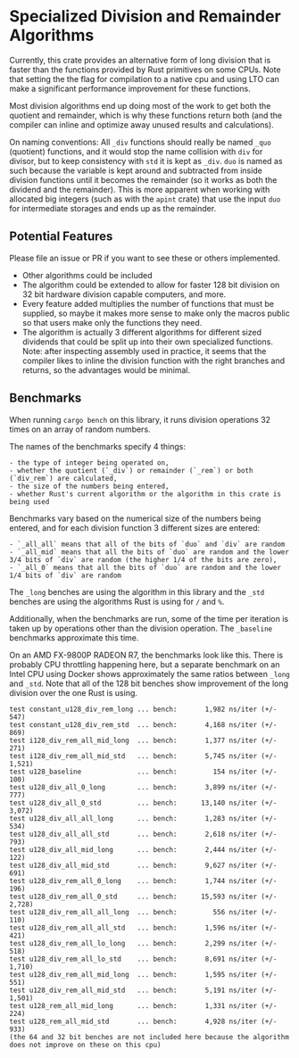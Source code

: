 # Specialized Division and Remainder Algorithms

Currently, this crate provides an alternative form of long division that is faster than the functions provided by Rust primitives on some CPUs.
Note that setting the the flag for compilation to a native cpu and using LTO can make a significant performance improvement for these functions.

Most division algorithms end up doing most of the work to get both the quotient and remainder, which is why these functions return both (and the compiler can inline and optimize away unused results and calculations).

On naming conventions:
All `_div` functions should really be named `_quo` (quotient) functions, and it would stop the name collision with `div` for divisor, but to keep consistency with `std` it is kept as `_div`.
`duo` is named as such because the variable is kept around and subtracted from inside division functions until it becomes the remainder (so it works as both the dividend and the remainder). This is more apparent when working with allocated big integers (such as with the `apint` crate) that use the input `duo` for intermediate storages and ends up as the remainder.

## Potential Features

Please file an issue or PR if you want to see these or others implemented.

- Other algorithms could be included
- The algorithm could be extended to allow for faster 128 bit division on 32 bit hardware division capable computers, and more.
- Every feature added multiplies the number of functions that must be supplied, so maybe it makes more sense to make only the macros public so that users make only the functions they need.
- The algorithm is actually 3 different algorithms for different sized dividends that could be split up into their own specialized functions. Note: after inspecting assembly used in practice, it seems that the compiler likes to inline the division function with the right branches and returns, so the advantages would be minimal.

## Benchmarks

When running `cargo bench` on this library, it runs division operations 32 times on an array of random numbers.

The names of the benchmarks specify 4 things:

    - the type of integer being operated on,
    - whether the quotient (`_div`) or remainder (`_rem`) or both (`div_rem`) are calculated,
    - the size of the numbers being entered,
    - whether Rust's current algorithm or the algorithm in this crate is being used

Benchmarks vary based on the numerical size of the numbers being entered, and for each division function 3 different sizes are entered:

    - `_all_all` means that all of the bits of `duo` and `div` are random
    - `_all_mid` means that all the bits of `duo` are random and the lower 3/4 bits of `div` are random (the higher 1/4 of the bits are zero),
    - `_all_0` means that all the bits of `duo` are random and the lower 1/4 bits of `div` are random

The `_long` benches are using the algorithm in this library and the `_std` benches are using the algorithms Rust is using for `/` and `%`.

Additionally, when the benchmarks are run, some of the time per iteration is taken up by operations other than the division operation.
The `_baseline` benchmarks approximate this time.

On an AMD FX-9800P RADEON R7, the benchmarks look like this. There is probably CPU throttling happening here, but a separate benchmark on an Intel CPU using Docker shows approximately the same ratios between `_long` and `_std`.
Note that all of the 128 bit benches show improvement of the long division over the one Rust is using.

```
test constant_u128_div_rem_long ... bench:       1,982 ns/iter (+/- 547)
test constant_u128_div_rem_std  ... bench:       4,168 ns/iter (+/- 869)
test i128_div_rem_all_mid_long  ... bench:       1,377 ns/iter (+/- 271)
test i128_div_rem_all_mid_std   ... bench:       5,745 ns/iter (+/- 1,521)
test u128_baseline              ... bench:         154 ns/iter (+/- 100)
test u128_div_all_0_long        ... bench:       3,899 ns/iter (+/- 777)
test u128_div_all_0_std         ... bench:      13,140 ns/iter (+/- 3,072)
test u128_div_all_all_long      ... bench:       1,283 ns/iter (+/- 534)
test u128_div_all_all_std       ... bench:       2,618 ns/iter (+/- 793)
test u128_div_all_mid_long      ... bench:       2,444 ns/iter (+/- 122)
test u128_div_all_mid_std       ... bench:       9,627 ns/iter (+/- 691)
test u128_div_rem_all_0_long    ... bench:       1,744 ns/iter (+/- 196)
test u128_div_rem_all_0_std     ... bench:      15,593 ns/iter (+/- 2,728)
test u128_div_rem_all_all_long  ... bench:         556 ns/iter (+/- 110)
test u128_div_rem_all_all_std   ... bench:       1,596 ns/iter (+/- 421)
test u128_div_rem_all_lo_long   ... bench:       2,299 ns/iter (+/- 518)
test u128_div_rem_all_lo_std    ... bench:       8,691 ns/iter (+/- 1,710)
test u128_div_rem_all_mid_long  ... bench:       1,595 ns/iter (+/- 551)
test u128_div_rem_all_mid_std   ... bench:       5,191 ns/iter (+/- 1,501)
test u128_rem_all_mid_long      ... bench:       1,331 ns/iter (+/- 224)
test u128_rem_all_mid_std       ... bench:       4,928 ns/iter (+/- 933)
(the 64 and 32 bit benches are not included here because the algorithm does not improve on these on this cpu)
```